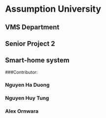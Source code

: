 # Assumption University
## VMS Department

## Senior Project 2
## Smart-home system
###Contributor:
### Nguyen Ha Duong
### Nguyen Huy Tung 
### Alex Ornwara

